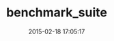 ---
layout: post
title:  "benchmark_suite"
repo:   "evanphx/benchmark_suite"
date:   2015-02-18 17:05:17
gemurl: http://github.com/evanphx/benchmark_suite
---